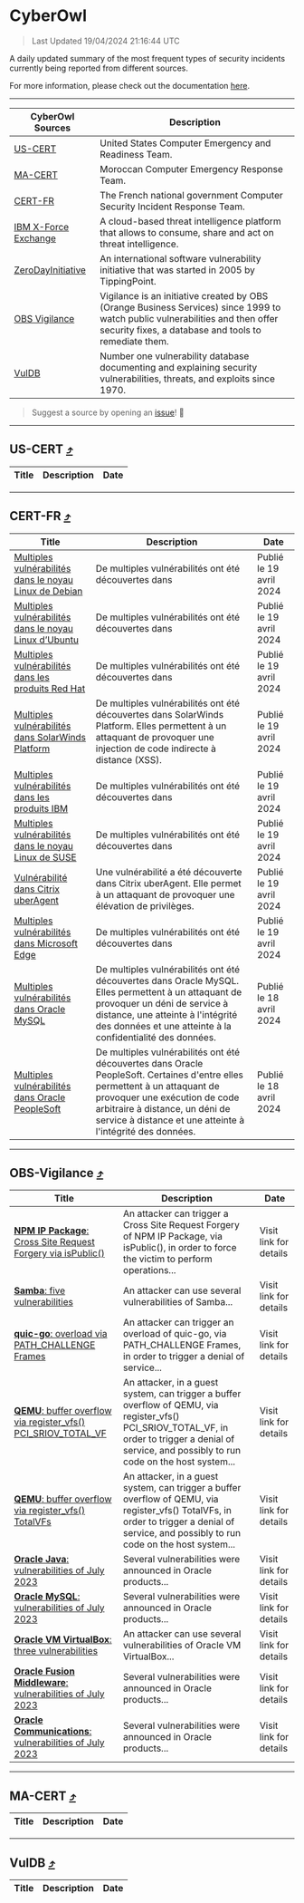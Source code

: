 
 <div id='top'></div>

# CyberOwl

 > Last Updated 19/04/2024 21:16:44 UTC
 
 A daily updated summary of the most frequent types of security incidents currently being reported from different sources.
 
 For more information, please check out the documentation [here](./docs/README.md).
 
 ---
 |CyberOwl Sources|Description|
 |---|---|
 |[US-CERT](#us-cert-arrow_heading_up)|United States Computer Emergency and Readiness Team.|
 |[MA-CERT](#ma-cert-arrow_heading_up)|Moroccan Computer Emergency Response Team.|
 |[CERT-FR](#cert-fr-arrow_heading_up)|The French national government Computer Security Incident Response Team.|
 |[IBM X-Force Exchange](#ibmcloud-arrow_heading_up)|A cloud-based threat intelligence platform that allows to consume, share and act on threat intelligence.|
 |[ZeroDayInitiative](#zerodayinitiative-arrow_heading_up)|An international software vulnerability initiative that was started in 2005 by TippingPoint.|
 |[OBS Vigilance](#obs-vigilance-arrow_heading_up)|Vigilance is an initiative created by OBS (Orange Business Services) since 1999 to watch public vulnerabilities and then offer security fixes, a database and tools to remediate them.|
 |[VulDB](#vuldb-arrow_heading_up)|Number one vulnerability database documenting and explaining security vulnerabilities, threats, and exploits since 1970.|
 
 > Suggest a source by opening an [issue](https://github.com/karimhabush/cyberowl/issues)! :raised_hands:
 ---

## US-CERT [:arrow_heading_up:](#cyberowl)

 |Title|Description|Date|
 |---|---|---|
 
 ---

## CERT-FR [:arrow_heading_up:](#cyberowl)

 |Title|Description|Date|
 |---|---|---|
 |[Multiples vulnérabilités dans le noyau Linux de Debian](https://www.cert.ssi.gouv.fr/avis/CERTFR-2024-AVI-0334/)|De multiples vulnérabilités ont été découvertes dans |Publié le 19 avril 2024|
 |[Multiples vulnérabilités dans le noyau Linux d’Ubuntu](https://www.cert.ssi.gouv.fr/avis/CERTFR-2024-AVI-0333/)|De multiples vulnérabilités ont été découvertes dans |Publié le 19 avril 2024|
 |[Multiples vulnérabilités dans les produits Red Hat](https://www.cert.ssi.gouv.fr/avis/CERTFR-2024-AVI-0332/)|De multiples vulnérabilités ont été découvertes dans |Publié le 19 avril 2024|
 |[Multiples vulnérabilités dans SolarWinds Platform](https://www.cert.ssi.gouv.fr/avis/CERTFR-2024-AVI-0331/)|De multiples vulnérabilités ont été découvertes dans SolarWinds Platform. Elles permettent à un attaquant de provoquer une injection de code indirecte à distance (XSS).|Publié le 19 avril 2024|
 |[Multiples vulnérabilités dans les produits IBM](https://www.cert.ssi.gouv.fr/avis/CERTFR-2024-AVI-0330/)|De multiples vulnérabilités ont été découvertes dans |Publié le 19 avril 2024|
 |[Multiples vulnérabilités dans le noyau Linux de SUSE](https://www.cert.ssi.gouv.fr/avis/CERTFR-2024-AVI-0329/)|De multiples vulnérabilités ont été découvertes dans |Publié le 19 avril 2024|
 |[Vulnérabilité dans Citrix uberAgent](https://www.cert.ssi.gouv.fr/avis/CERTFR-2024-AVI-0328/)|Une vulnérabilité a été découverte dans Citrix uberAgent. Elle permet à un attaquant de provoquer une élévation de privilèges.|Publié le 19 avril 2024|
 |[Multiples vulnérabilités dans Microsoft Edge](https://www.cert.ssi.gouv.fr/avis/CERTFR-2024-AVI-0327/)|De multiples vulnérabilités ont été découvertes dans |Publié le 19 avril 2024|
 |[Multiples vulnérabilités dans Oracle MySQL](https://www.cert.ssi.gouv.fr/avis/CERTFR-2024-AVI-0326/)|De multiples vulnérabilités ont été découvertes dans Oracle MySQL. Elles permettent à un attaquant de provoquer un déni de service à distance, une atteinte à l'intégrité des données et une atteinte à la confidentialité des données.|Publié le 18 avril 2024|
 |[Multiples vulnérabilités dans Oracle PeopleSoft](https://www.cert.ssi.gouv.fr/avis/CERTFR-2024-AVI-0325/)|De multiples vulnérabilités ont été découvertes dans Oracle PeopleSoft. Certaines d'entre elles permettent à un attaquant de provoquer une exécution de code arbitraire à distance, un déni de service à distance et une atteinte à l'intégrité des données.|Publié le 18 avril 2024|
 
 ---

## OBS-Vigilance [:arrow_heading_up:](#cyberowl)

 |Title|Description|Date|
 |---|---|---|
 |[<a href="https://vigilance.fr/vulnerability/NPM-IP-Package-Cross-Site-Request-Forgery-via-isPublic-43566" class="noirorange"><b>NPM IP Package</b>: Cross Site Request Forgery via isPublic()</a>](https://vigilance.fr/vulnerability/NPM-IP-Package-Cross-Site-Request-Forgery-via-isPublic-43566)|An attacker can trigger a Cross Site Request Forgery of NPM IP Package, via isPublic(), in order to force the victim to perform operations...|Visit link for details|
 |[<a href="https://vigilance.fr/vulnerability/Samba-five-vulnerabilities-41798" class="noirorange"><b>Samba</b>: five vulnerabilities</a>](https://vigilance.fr/vulnerability/Samba-five-vulnerabilities-41798)|An attacker can use several vulnerabilities of Samba...|Visit link for details|
 |[<a href="https://vigilance.fr/vulnerability/quic-go-overload-via-PATH-CHALLENGE-Frames-43565" class="noirorange"><b>quic-go</b>: overload via PATH_CHALLENGE Frames</a>](https://vigilance.fr/vulnerability/quic-go-overload-via-PATH-CHALLENGE-Frames-43565)|An attacker can trigger an overload of quic-go, via PATH_CHALLENGE Frames, in order to trigger a denial of service...|Visit link for details|
 |[<a href="https://vigilance.fr/vulnerability/QEMU-buffer-overflow-via-register-vfs-PCI-SRIOV-TOTAL-VF-43564" class="noirorange"><b>QEMU</b>: buffer overflow via register_vfs() PCI_SRIOV_TOTAL_VF</a>](https://vigilance.fr/vulnerability/QEMU-buffer-overflow-via-register-vfs-PCI-SRIOV-TOTAL-VF-43564)|An attacker, in a guest system, can trigger a buffer overflow of QEMU, via register_vfs() PCI_SRIOV_TOTAL_VF, in order to trigger a denial of service, and possibly to run code on the host system...|Visit link for details|
 |[<a href="https://vigilance.fr/vulnerability/QEMU-buffer-overflow-via-register-vfs-TotalVFs-43563" class="noirorange"><b>QEMU</b>: buffer overflow via register_vfs() TotalVFs</a>](https://vigilance.fr/vulnerability/QEMU-buffer-overflow-via-register-vfs-TotalVFs-43563)|An attacker, in a guest system, can trigger a buffer overflow of QEMU, via register_vfs() TotalVFs, in order to trigger a denial of service, and possibly to run code on the host system...|Visit link for details|
 |[<a href="https://vigilance.fr/vulnerability/Oracle-Java-vulnerabilities-of-July-2023-41789" class="noirorange"><b>Oracle Java</b>: vulnerabilities of July 2023</a>](https://vigilance.fr/vulnerability/Oracle-Java-vulnerabilities-of-July-2023-41789)|Several vulnerabilities were announced in Oracle products...|Visit link for details|
 |[<a href="https://vigilance.fr/vulnerability/Oracle-MySQL-vulnerabilities-of-July-2023-41788" class="noirorange"><b>Oracle MySQL</b>: vulnerabilities of July 2023</a>](https://vigilance.fr/vulnerability/Oracle-MySQL-vulnerabilities-of-July-2023-41788)|Several vulnerabilities were announced in Oracle products...|Visit link for details|
 |[<a href="https://vigilance.fr/vulnerability/Oracle-VM-VirtualBox-three-vulnerabilities-41787" class="noirorange"><b>Oracle VM VirtualBox</b>: three vulnerabilities</a>](https://vigilance.fr/vulnerability/Oracle-VM-VirtualBox-three-vulnerabilities-41787)|An attacker can use several vulnerabilities of Oracle VM VirtualBox...|Visit link for details|
 |[<a href="https://vigilance.fr/vulnerability/Oracle-Fusion-Middleware-vulnerabilities-of-July-2023-41785" class="noirorange"><b>Oracle Fusion Middleware</b>: vulnerabilities of July 2023</a>](https://vigilance.fr/vulnerability/Oracle-Fusion-Middleware-vulnerabilities-of-July-2023-41785)|Several vulnerabilities were announced in Oracle products...|Visit link for details|
 |[<a href="https://vigilance.fr/vulnerability/Oracle-Communications-vulnerabilities-of-July-2023-41784" class="noirorange"><b>Oracle Communications</b>: vulnerabilities of July 2023</a>](https://vigilance.fr/vulnerability/Oracle-Communications-vulnerabilities-of-July-2023-41784)|Several vulnerabilities were announced in Oracle products...|Visit link for details|
 
 ---

## MA-CERT [:arrow_heading_up:](#cyberowl)

 |Title|Description|Date|
 |---|---|---|
 
 ---

## VulDB [:arrow_heading_up:](#cyberowl)

 |Title|Description|Date|
 |---|---|---|
 